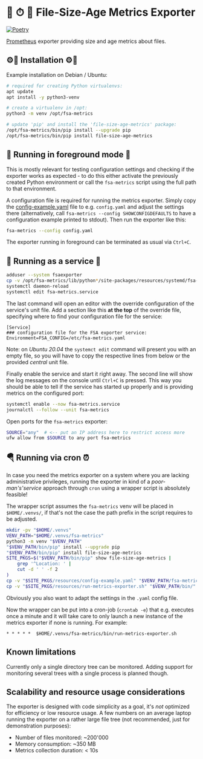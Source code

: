 # 📐 ⏱ 🧮 File-Size-Age Metrics Exporter

[![Poetry][badge_poetry]][poetry]

[Prometheus][1] exporter providing size and age metrics about files.

## ⚙🔧 Installation ⚙🔧

Example installation on Debian / Ubuntu:

```bash
# required for creating Python virtualenvs:
apt update
apt install -y python3-venv

# create a virtualenv in /opt:
python3 -m venv /opt/fsa-metrics

# update 'pip' and install the 'file-size-age-metrics' package:
/opt/fsa-metrics/bin/pip install --upgrade pip
/opt/fsa-metrics/bin/pip install file-size-age-metrics
```

## 🏃 Running in foreground mode 🏃

This is mostly relevant for testing configuration settings and checking if the
exporter works as expected - to do this either activate the previously created
Python environment or call the `fsa-metrics` script using the full path to that
environment.

A configuration file is required for running the metrics exporter. Simply copy
the [config-example.yaml][3] file to e.g. `config.yaml` and adjust the settings
there (alternatively, call `fsa-metrics --config SHOWCONFIGDEFAULTS` to have a
configuration example printed to stdout). Then run the exporter like this:

```bash
fsa-metrics --config config.yaml
```

The exporter running in foreground can be terminated as usual via `Ctrl+C`.

## 👟 Running as a service 👟

```bash
adduser --system fsaexporter
cp -v /opt/fsa-metrics/lib/python*/site-packages/resources/systemd/fsa-metrics.service  /etc/systemd/system/
systemctl daemon-reload
systemctl edit fsa-metrics.service
```

The last command will open an editor with the override configuration of the
service's unit file. Add a section like this **at the top** of the override
file, specifying where to find your configuration file for the service:

```text
[Service]
### configuration file for the FSA exporter service:
Environment=FSA_CONFIG=/etc/fsa-metrics.yaml
```

Note: on *Ubuntu 20.04* the `systemct edit` command will present you with an
empty file, so you will have to copy the respective lines from below or the
provided *central* unit file.

Finally enable the service and start it right away. The second line will show
the log messages on the console until `Ctrl+C` is pressed. This way you should
be able to tell if the service has started up properly and is providing metrics
on the configured port:

```bash
systemctl enable --now fsa-metrics.service
journalctl --follow --unit fsa-metrics
```

Open ports for the `fsa-metrics` exporter:

```bash
SOURCE="any"  # <-- put an IP address here to restrict access more
ufw allow from $SOURCE to any port fsa-metrics
```

## 🪂 Running via cron ⏰

In case you need the metrics exporter on a system where you are lacking
administrative privileges, running the exporter in kind of a
*poor-man's'service* approach through `cron` using a wrapper script is
absolutely feasible!

The wrapper script assumes the `fsa-metrics` venv will be placed in
`$HOME/.venvs/`, if that's not the case the path prefix in the script requires
to be adjusted.

```bash
mkdir -pv "$HOME/.venvs"
VENV_PATH="$HOME/.venvs/fsa-metrics"
python3 -m venv "$VENV_PATH"
"$VENV_PATH/bin/pip" install --upgrade pip
"$VENV_PATH/bin/pip" install file-size-age-metrics
SITE_PKGS=$("$VENV_PATH/bin/pip" show file-size-age-metrics |
    grep '^Location: ' |
    cut -d ' ' -f 2
)
cp -v "$SITE_PKGS/resources/config-example.yaml" "$VENV_PATH/fsa-metrics.yaml"
cp -v "$SITE_PKGS/resources/run-metrics-exporter.sh" "$VENV_PATH/bin/"
```

Obviously you also want to adapt the settings in the `.yaml` config file.

Now the wrapper can be put into a cron-job (`crontab -e`) that e.g. executes
once a minute and it will take care to only launch a new instance of the metrics
exporter if none is running. For example:

```cron
* * * * *  $HOME/.venvs/fsa-metrics/bin/run-metrics-exporter.sh
```

## Known limitations

Currently only a single directory tree can be monitored. Adding support for
monitoring several trees with a single process is planned though.

## Scalability and resource usage considerations

The exporter is designed with code simplicity as a goal, it's *not* optimized
for efficiency or low resource usage. A few numbers on an average laptop running
the exporter on a rather large file tree (not recommended, just for
demonstration purposes):

- Number of files monitored: ~200'000
- Memory consumption: ~350 MB
- Metrics collection duration: < 10s

[1]: https://prometheus.io/
[3]: resources/config-example.yaml

[poetry]: https://python-poetry.org/
[badge_poetry]: https://img.shields.io/endpoint?url=https://python-poetry.org/badge/v0.json
